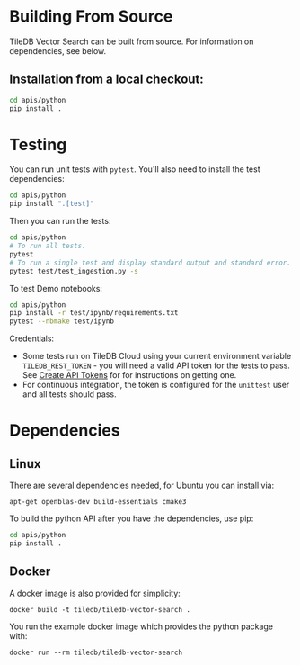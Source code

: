 # Building From Source

TileDB Vector Search can be built from source. For information on dependencies, see below.

## Installation from a local checkout:
```bash
cd apis/python
pip install .
```

# Testing

You can run unit tests with `pytest`. You'll also need to install the test dependencies:
```bash
cd apis/python
pip install ".[test]"
```
Then you can run the tests:
```bash
cd apis/python
# To run all tests.
pytest
# To run a single test and display standard output and standard error.
pytest test/test_ingestion.py -s
```

To test Demo notebooks:
```bash
cd apis/python
pip install -r test/ipynb/requirements.txt
pytest --nbmake test/ipynb
```

Credentials:
* Some tests run on TileDB Cloud using your current environment variable `TILEDB_REST_TOKEN` - you will need a valid API token for the tests to pass. See [Create API Tokens](https://docs.tiledb.com/cloud/how-to/account/create-api-tokens) for for instructions on getting one.
* For continuous integration, the token is configured for the `unittest` user and all tests should pass.

# Dependencies

## Linux

There are several dependencies needed, for Ubuntu you can install via:
```
apt-get openblas-dev build-essentials cmake3
```

To build the python API after you have the dependencies, use pip:
```bash
cd apis/python
pip install .
```

## Docker

A docker image is also provided for simplicity:

```
docker build -t tiledb/tiledb-vector-search .
```

You run the example docker image which provides the python package with:
```
docker run --rm tiledb/tiledb-vector-search
```
